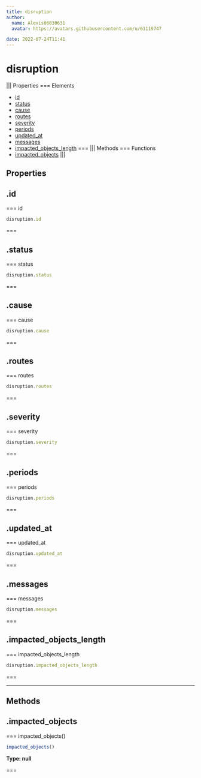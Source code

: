 ```yaml
---
title: disruption
author:
  name: Alexis06030631
  avatar: https://avatars.githubusercontent.com/u/61119747

date: 2022-07-24T11:41
---
```


# disruption

||| Properties
=== Elements
- [id](#id)
- [status](#status)
- [cause](#cause)
- [routes](#routes)
- [severity](#severity)
- [periods](#periods)
- [updated_at](#updated_at)
- [messages](#messages)
- [impacted_objects_length](#impacted_objects_length)
===
||| Methods
=== Functions
- [impacted_objects](#impacted_objects)
|||
## Properties
## .id

=== id




```javascript
disruption.id
```
===

## .status

=== status




```javascript
disruption.status
```
===

## .cause

=== cause




```javascript
disruption.cause
```
===

## .routes

=== routes




```javascript
disruption.routes
```
===

## .severity

=== severity




```javascript
disruption.severity
```
===

## .periods

=== periods




```javascript
disruption.periods
```
===

## .updated_at

=== updated_at




```javascript
disruption.updated_at
```
===

## .messages

=== messages




```javascript
disruption.messages
```
===

## .impacted_objects_length

=== impacted_objects_length




```javascript
disruption.impacted_objects_length
```
===

---
## Methods
## .impacted_objects

=== impacted_objects()




```javascript
impacted_objects()
```
**Type: null**

===

